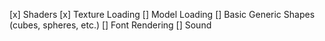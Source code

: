 
[x] Shaders
[x] Texture Loading
[] Model Loading
[] Basic Generic Shapes (cubes, spheres, etc.)
[] Font Rendering
[] Sound